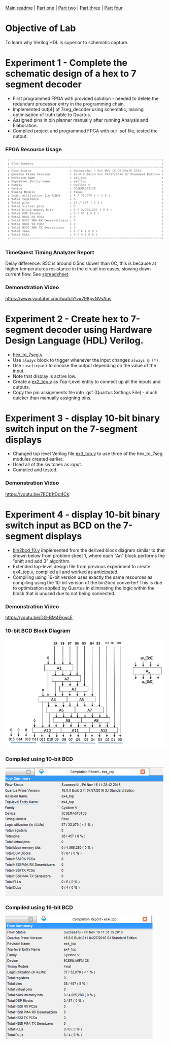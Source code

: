 [Main readme](../readme.MD) | [Part one](../part_1) | [Part two](../part_2) | [Part three](../part_3) | [Part four](../part_4)

# Objective of Lab

To learn why Verilog HDL is superior to schematic capture.

# Experiment 1 - Complete the schematic design of a hex to 7 segment decoder

* First programmed FPGA with provided solution - needed to delete the redundant processor entry in the programming chain.
* Implemented out[4] of 7seg_decoder using schematic, leaving optimisation of truth table to Quartus.
* Assigned pins in pin planner manually after running Analysis and Elaboration.
* Compiled project and programmed FPGA with our .sof file, tested the output.

### FPGA Resource Usage
![Resources](./ex_1/resources.png)

### TimeQuest Timing Analyzer Report
Delay difference: 85C is around 0.5ns slower than 0C, this is because at higher temperatures resistance in the circuit increases, slowing down current flow. See [spreadsheet](./ex_1/datasheet_diff.csv)

### Demonstration Video
https://www.youtube.com/watch?v=798pyNVvAus

# Experiment 2 - Create hex to 7-segment decoder using Hardware Design Language (HDL) Verilog.
* [hex_to_7seg.v](./ex_2/hex_to_7seg.v).
* Use `always` block to trigger whenever the input changes `always @ (*)`.
* Use `case(input)` to choose the output depending on the value of the input.
* Note that display is active low.
* Create a [ex2_top.v](./ex_2/ex2_top.v) as Top-Level entity to connect up all the inputs and outputs.
* Copy the pin assignments file into .qsf (Quartus Settings File) - much quicker than manually assigning pins.

# Experiment 3 - display 10-bit binary switch input on the 7-segment displays
* Changed top level Verilog file [ex3_top.v](./ex_3/ex3_top.v) to use three of the hex_to_7seg modules created earlier.
* Used all of the switches as input.
* Compiled and tested.

### Demonstration Video
https://youtu.be/7ECb1tDg4Ck

# Experiment 4 - display 10-bit binary switch input as BCD on the 7-segment displays

* [bin2bcd_10.v](./ex_4/bin2bcd_10.v) implemented from the derived block diagram similar to that shown below from problem sheet 1, where each "An" block performs the "shift and add 3" algorithm.
* Extended top-level design file from previous experiment to create [ex4_top.v](./ex_4/ex4_top.v), compiled all and worked as anticipated.
* Compiling using 16-bit version uses exactly the same resources as compiling using the 10-bit verison of the bin2bcd converter! This is due to optimisation applied by Quartus in eliminating the logic within the block that is unused due to not being connected.

### Demonstration Video
https://youtu.be/DG-BM4EkwcE

### 10-bit BCD Block Diagram
![block](./ex_4/bin2bcd10.png)

### Compiled using 10-bit BCD
![10_bit](./ex_4/10bit.PNG)

### Compiled using 16-bit BCD
![16_bit](./ex_4/16bit.PNG)



